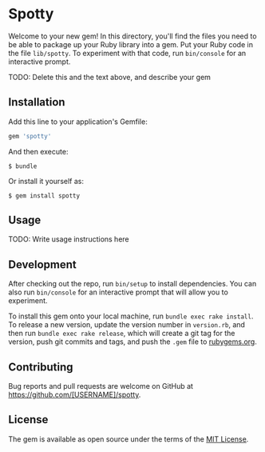 # Spotty

Welcome to your new gem! In this directory, you'll find the files you need to be able to package up your Ruby library into a gem. Put your Ruby code in the file `lib/spotty`. To experiment with that code, run `bin/console` for an interactive prompt.

TODO: Delete this and the text above, and describe your gem

## Installation

Add this line to your application's Gemfile:

```ruby
gem 'spotty'
```

And then execute:

    $ bundle

Or install it yourself as:

    $ gem install spotty

## Usage

TODO: Write usage instructions here

## Development

After checking out the repo, run `bin/setup` to install dependencies. You can also run `bin/console` for an interactive prompt that will allow you to experiment.

To install this gem onto your local machine, run `bundle exec rake install`. To release a new version, update the version number in `version.rb`, and then run `bundle exec rake release`, which will create a git tag for the version, push git commits and tags, and push the `.gem` file to [rubygems.org](https://rubygems.org).

## Contributing

Bug reports and pull requests are welcome on GitHub at https://github.com/[USERNAME]/spotty.


## License

The gem is available as open source under the terms of the [MIT License](http://opensource.org/licenses/MIT).

